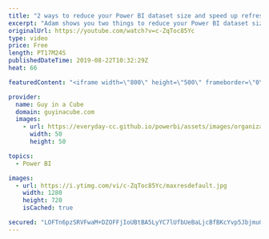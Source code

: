```yaml
---
title: "2 ways to reduce your Power BI dataset size and speed up refresh"
excerpt: "Adam shows you two things to reduce your Power BI dataset size. These are both things he commonly sees with Power BI reports and could potentially save you a lot of space and improve refresh times along with report performance.  Data reduction techniques for import modeling: https://docs.microsoft.com/power-bi/guidance/import-modeling-data-reduction"
originalUrl: https://youtube.com/watch?v=c-ZqToc85Yc
type: video
price: Free
length: PT17M24S
publishedDateTime: 2019-08-22T10:32:29Z
heat: 66

featuredContent: "<iframe width=\"800\" height=\"500\" frameborder=\"0\" src=\"https://www.youtube.com/embed/c-ZqToc85Yc\" allow=\"accelerometer; autoplay; encrypted-media; gyroscope; picture-in-picture\" allowfullscreen></iframe>"

provider:
  name: Guy in a Cube
  domain: guyinacube.com
  images:
    - url: https://everyday-cc.github.io/powerbi/assets/images/organizations/guyinacube.com-50x50.jpg
      width: 50
      height: 50

topics:
  - Power BI

images:
  - url: https://i.ytimg.com/vi/c-ZqToc85Yc/maxresdefault.jpg
    width: 1280
    height: 720
    isCached: true

secured: "LOFTn6pzSRVFwaM+DZOFFjIoUBtBA5LyYC7lUfbUeBaLjcBfBKcYvp5JbjmuG9QGEs4o4Gtvv5EUaL7L1gq3eN261JObUItRYuxMdYoWaCsxeZDYy8UmskWFkrxtr0tp4pEc77IlB2NOrdK2r6wlmJRqnshsgE3/fTAYIYAQIkdF8OWDX1GaHqg7V36Jh9tj9M+DL3oDdu5XttY41xZTuqQksyUghJ5sVnoJD3XE1P8IzVYENUOzkyJ4dLAhds3tY2n7sVkk1e8/lhLgcwUQgRC5xBLnKHNNB0BKx+F2E0QzItc84nULy7AlAKmdXxz+tHZRtrpOXbQx46EppRGL/3DnwwPR7kJQ4pxFJ7X1zom5xjkIepYMRFBD35q/rGBOPSCmGHM0gH57uiqzzUMTqq6wg0+Ylc7xkVsFBRFdlSVMukFj1iqsU5aBcO/RZRna;xdZYYd1FZq/M4BtlmN2Ypg=="
---
```


